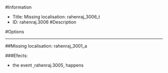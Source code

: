 #Information
 - Title: Missing localisation: rahenraj_3006_t
 - ID: rahenraj.3006
#Description

#Options

___
##Missing localisation: rahenraj_3001_a

###Efects:<ul><li>the event ˻rahenraj.3005˼ happens</li></ul>
